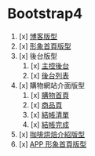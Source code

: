 # Bootstrap4

1. [x] [博客版型](https://tpwilovepanda.github.io/Bootstrap4-Template/01.blog-template/finally.html)
1. [x] [形象首頁版型](https://tpwilovepanda.github.io/Bootstrap4-Template/02.landingPage-template/finally.html)
1. [x] 後台版型
    1. [x] [主控後台](https://tpwilovepanda.github.io/Bootstrap4-Template/03.dashboard-template/finally.html)
    1. [x] [後台列表](https://tpwilovepanda.github.io/Bootstrap4-Template/03.dashboard-template/finally-list.html)
1. [x] 購物網站介面版型
    1. [x] [購物首頁](https://tpwilovepanda.github.io/Bootstrap4-Template/04.shoppingCart-template/finally.html)
    1. [x] [商品頁](https://tpwilovepanda.github.io/Bootstrap4-Template/04.shoppingCart-template/finally-product.html)
    1. [x] [結帳清單](https://tpwilovepanda.github.io/Bootstrap4-Template/04.shoppingCart-template/finally-checkout.html)
    1. [x] [結帳完成](https://tpwilovepanda.github.io/Bootstrap4-Template/04.shoppingCart-template/finally-checkoutCompleted.html)
1. [x] [咖啡烘焙介紹版型](https://codepen.io/LovePanda/full/ppYjOO/)
1. [x] [APP 形象首頁版型](https://tpwilovepanda.github.io/Bootstrap4-Template/06.app-template/public/app.html)